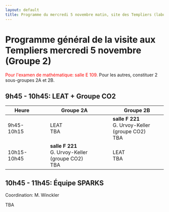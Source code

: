 ```yaml
---
layout: default
title: Programme du mercredi 5 novembre matin, site des Templiers (laboratoire LEAT et équipe I3S SPARKS)
---
```



# Programme général de la visite aux Templiers mercredi 5 novembre (Groupe 2)

<span style="color:red">Pour l'examen de mathématique: salle E 109.</span>
Pour les autres, constituer 2 sous-groupes 2A et 2B.

## 9h45 - 10h45: LEAT + Groupe CO2


| Heure     | &nbsp;&nbsp;&nbsp;|Groupe 2A      |&nbsp;&nbsp;&nbsp;|Groupe 2B     
|-----------|-|---------------|-|---------------------------------------------
|9h45-10h15 | |LEAT <br> TBA  | | **salle F 221** <br> G. Urvoy-Keller (groupe CO2)<br> TBA
|10h15-10h45| |**salle F 221**  <br> G. Urvoy-Keller (groupe CO2) <br> TBA | |LEAT <br> TBA


## 10h45 - 11h45: Équipe SPARKS

Coordination: M. Winckler

TBA

